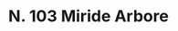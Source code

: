 ---
title: "N. 103 Miride Arbore"
permalink: "/edition/plant103/"
plant-name: "N. 103"
plant-number: "103"
plant-xml: "/assets/xml/plant103.xml"
plant-img1: "/assets/img/plant103_verso.jpg"
plant-img2: "/assets/img/plant103.jpg"
plant-title: "N. 103 Miride Arbore"
plant-wfo-link: ""
plant-kew-link: ""
plant-taxon-content: ""
layout: single-xml
---